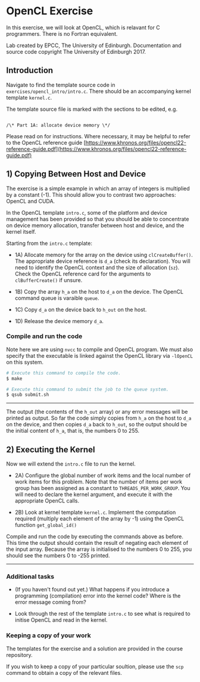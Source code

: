 
# OpenCL Exercise

In this exercise, we will look at OpenCL, which is relavant for C
programmers. There is no Fortran equivalent.

Lab created by EPCC, The University of Edinburgh. Documentation and source
code copyright The University of Edinburgh 2017.

## Introduction

Navigate to find the template source code in `exercises/opencl_intro/intro.c`.
There should be an accompanying kernel template `kernel.c`.

The template source file is marked with the sections to be edited, e.g.

<code>
/\* Part 1A: allocate device memory \*/
</code>

Please read on for instructions. Where necessary, it may be helpful to refer
to the OpenCL reference guide
[https://www.khronos.org/files/opencl22-reference-guide.pdf](https://www.khronos.org/files/opencl22-reference-guide.pdf)


## 1) Copying Between Host and Device

The exercise is a simple example in which an array of integers
is multiplied by a constant (-1). This should allow you
to contrast two approaches: OpenCL and CUDA.

In the OpenCL template `intro.c`, some of the platform and
device management has been provided so that you should be able to
concentrate on device memory allocation, transfer between host and
device, and the kernel itself.

Starting from the `intro.c` template:

* 1A) Allocate memory for the array on the device using
<code>clCreateBuffer()</code>.
The appropriate device reference is <code>d_a</code> (check its declaration).
You will need to identify the OpenCL context and the size of allocation
(<code>sz</code>). Check the OpenCL reference card for the arguments to
<code>clBufferCreate()</code> if unsure.

* 1B) Copy the array <code>h_a</code> on the host to <code>d_a</code> on
the device. The OpenCL command queue is varaible <code>queue</code>.

* 1C) Copy <code>d_a</code> on the device back to <code>h_out</code> on
the host.

* 1D) Release the device memory <code>d_a</code>.


### Compile and run the code

Note here we are using <code>nvcc</code> to compile and OpenCL program.
We must also specify that the executable is linked against the OpenCL
library via <code>-lOpenCL</code> on this system.


```bash
# Execute this command to compile the code.
$ make
```

```bash
# Execute this command to submit the job to the queue system.
$ qsub submit.sh
```


------

The output (the contents of the <code>h_out</code> array) or any error
messages will be printed as output. So far the code simply copies from
<code>h_a</code> on the host to <code>d_a</code> on the device, and then
copies <code>d_a</code> back to <code>h_out</code>, so the output should
be the initial content of <code>h_a</code>, that is, the numbers 0 to 255.



## 2) Executing the Kernel


Now we will extend the <code>intro.c</code> file to run the kernel.

* 2A) Configure the global number of work items and the local number of
work items for this problem. Note that the number of items per work group
has been assigned as a constant to <code>THREADS_PER_WORK_GROUP</code>.
You will need to declare the kernel argument, and execute it with the
appropriate OpenCL calls.

* 2B) Look at kernel template <code>kernel.c</code>. Implement the
computation required (multiply each element of the array by -1) using
the OpenCL function <code>get_global_id()</code>


Compile and run the code by executing the commands above as before.
This time the output should contain the result of negating each element
of the input array. Because the array is initialised to the numbers 0 to
255, you should see the numbers 0 to -255 printed.

------

### Additional tasks

* (If you haven't found out yet.) What happens if you introduce a
programming (compilation) error into the kernel code? Where is the error
message coming from?

* Look through the rest of the template <code>intro.c</code> to see
what is required to initise OpenCL and read in the kernel. 

### Keeping a copy of your work

The templates for the exercise and a solution are provided in the course
repository.

If you wish to keep a copy of your particular soultion, please use the
<code>scp</code> command to obtain a copy of the relevant files.

